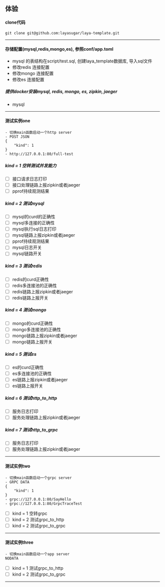 ## 体验

#### clone代码
```
git clone git@github.com:layasugar/laya-template.git
```
<hr>

#### 存储配置(mysql,redis,mongo,es), 参照conf/app.toml
- mysql 的表结构在script/test.sql, 创建laya_template数据库, 导入sql文件
- 修改redis 连接配置
- 修改mongo 连接配置
- 修改es 连接配置
##### 提供docker安装mysql, redis, mongo, es, zipkin, jaeger
- mysql




<hr>

#### 测试实例one
```
- 切换main函数启动一个http server
- POST JSON
{
    "kind": 1
}
- http://127.0.0.1:80/full-test
```
##### kind = 1 空转测试并发能力
- [ ] 接口请求日志打印
- [ ] 接口处理链路上报zipkin或者jaeger
- [ ] pprof持续观测结果
##### kind = 2 测试mysql
- [ ] mysql的curd的正确性
- [ ] mysql多连接的正确性
- [ ] mysql执行sql日志打印
- [ ] mysql链路上报zipkin或者jaeger
- [ ] pprof持续观测结果
- [ ] mysql日志开关
- [ ] mysql链路开关
##### kind = 3 测试redis
- [ ] redis的curd正确性
- [ ] redis多连接池的正确性
- [ ] redis链路上报zipkin或者jaeger
- [ ] redis链路上报开关
##### kind = 4 测试mongo
- [ ] mongo的curd正确性
- [ ] mongo多连接池的正确性
- [ ] mongo链路上报zipkin或者jaeger
- [ ] mongo链路上报开关
##### kind = 5 测试es
- [ ] es的curd正确性
- [ ] es多连接池的正确性
- [ ] es链路上报zipkin或者jaeger
- [ ] es链路上报开关
##### kind = 6 测试http_to_http
- [ ] 服务日志打印
- [ ] 服务处理链路上报zipkin或者jaeger
##### kind = 7 测试http_to_grpc
- [ ] 服务日志打印
- [ ] 服务处理链路上报zipkin或者jaeger
<hr>

#### 测试实例two
```
- 切换main函数启动一个grpc server
- GRPC DATA
{
    "kind": 1
}
- grpc://127.0.0.1:80/SayHello
- grpc://127.0.0.1:80/GrpcTraceTest
```
- [ ] kind = 1 空转grpc
- [ ] kind = 2 测试grpc_to_http
- [ ] kind = 2 测试grpc_to_grpc
<hr>

#### 测试实例three
```
- 切换main函数启动一个app server
NODATA
```
- [ ] kind = 1 测试grpc_to_http
- [ ] kind = 2 测试grpc_to_grpc
<hr>